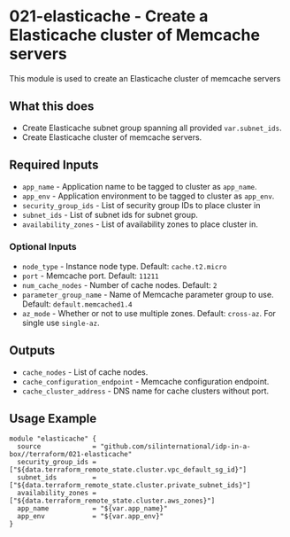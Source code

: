 # 021-elasticache - Create a Elasticache cluster of Memcache servers
This module is used to create an Elasticache cluster of memcache servers

## What this does

 - Create Elasticache subnet group spanning all provided `var.subnet_ids`.
 - Create Elasticache cluster of memcache servers.

## Required Inputs

 - `app_name` - Application name to be tagged to cluster as `app_name`.
 - `app_env` - Application environment to be tagged to cluster as `app_env`.
 - `security_group_ids` - List of security group IDs to place cluster in
 - `subnet_ids` - List of subnet ids for subnet group.
 - `availability_zones` - List of availability zones to place cluster in.

### Optional Inputs

 - `node_type` - Instance node type. Default: `cache.t2.micro`
 - `port` - Memcache port. Default: `11211`
 - `num_cache_nodes` - Number of cache nodes. Default: `2`
 - `parameter_group_name` - Name of Memcache parameter group to use. Default: `default.memcached1.4`
 - `az_mode` - Whether or not to use multiple zones. Default: `cross-az`. For single use `single-az`.

## Outputs

 - `cache_nodes` - List of cache nodes.
 - `cache_configuration_endpoint` - Memcache configuration endpoint.
 - `cache_cluster_address` - DNS name for cache clusters without port.

## Usage Example

```hcl
module "elasticache" {
  source             = "github.com/silinternational/idp-in-a-box//terraform/021-elasticache"
  security_group_ids = ["${data.terraform_remote_state.cluster.vpc_default_sg_id}"]
  subnet_ids         = ["${data.terraform_remote_state.cluster.private_subnet_ids}"]
  availability_zones = ["${data.terraform_remote_state.cluster.aws_zones}"]
  app_name           = "${var.app_name}"
  app_env            = "${var.app_env}"
}
```
